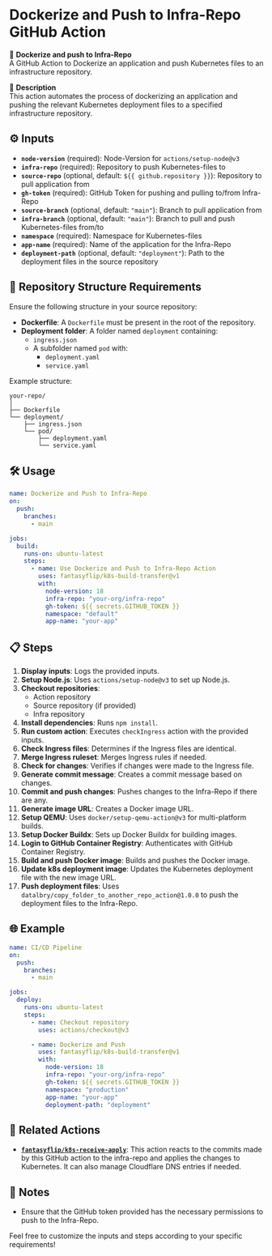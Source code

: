 # Dockerize and Push to Infra-Repo GitHub Action

🚀 **Dockerize and push to Infra-Repo**  
A GitHub Action to Dockerize an application and push Kubernetes files to an infrastructure repository.

📄 **Description**  
This action automates the process of dockerizing an application and pushing the relevant Kubernetes deployment files to a specified infrastructure repository.

## ⚙️ Inputs

- **`node-version`** (required): Node-Version for `actions/setup-node@v3`
- **`infra-repo`** (required): Repository to push Kubernetes-files to
- **`source-repo`** (optional, default: `${{ github.repository }}`): Repository to pull application from
- **`gh-token`** (required): GitHub Token for pushing and pulling to/from Infra-Repo
- **`source-branch`** (optional, default: `"main"`): Branch to pull application from
- **`infra-branch`** (optional, default: `"main"`): Branch to pull and push Kubernetes-files from/to
- **`namespace`** (required): Namespace for Kubernetes-files
- **`app-name`** (required): Name of the application for the Infra-Repo
- **`deployment-path`** (optional, default: `"deployment"`): Path to the deployment files in the source repository

## 📂 Repository Structure Requirements

Ensure the following structure in your source repository:

- **Dockerfile**: A `Dockerfile` must be present in the root of the repository.
- **Deployment folder**: A folder named `deployment` containing:
  - `ingress.json`
  - A subfolder named `pod` with:
    - `deployment.yaml`
    - `service.yaml`

Example structure:

```
your-repo/
│
├── Dockerfile
└── deployment/
    ├── ingress.json
    └── pod/
        ├── deployment.yaml
        └── service.yaml
```

## 🛠️ Usage

```yaml
name: Dockerize and Push to Infra-Repo
on:
  push:
    branches:
      - main

jobs:
  build:
    runs-on: ubuntu-latest
    steps:
      - name: Use Dockerize and Push to Infra-Repo Action
        uses: fantasyflip/k8s-build-transfer@v1
        with:
          node-version: 18
          infra-repo: "your-org/infra-repo"
          gh-token: ${{ secrets.GITHUB_TOKEN }}
          namespace: "default"
          app-name: "your-app"
```

## 📋 Steps

1. **Display inputs**: Logs the provided inputs.
2. **Setup Node.js**: Uses `actions/setup-node@v3` to set up Node.js.
3. **Checkout repositories**:
   - Action repository
   - Source repository (if provided)
   - Infra repository
4. **Install dependencies**: Runs `npm install`.
5. **Run custom action**: Executes `checkIngress` action with the provided inputs.
6. **Check Ingress files**: Determines if the Ingress files are identical.
7. **Merge Ingress ruleset**: Merges Ingress rules if needed.
8. **Check for changes**: Verifies if changes were made to the Ingress file.
9. **Generate commit message**: Creates a commit message based on changes.
10. **Commit and push changes**: Pushes changes to the Infra-Repo if there are any.
11. **Generate image URL**: Creates a Docker image URL.
12. **Setup QEMU**: Uses `docker/setup-qemu-action@v3` for multi-platform builds.
13. **Setup Docker Buildx**: Sets up Docker Buildx for building images.
14. **Login to GitHub Container Registry**: Authenticates with GitHub Container Registry.
15. **Build and push Docker image**: Builds and pushes the Docker image.
16. **Update k8s deployment image**: Updates the Kubernetes deployment file with the new image URL.
17. **Push deployment files**: Uses `datalbry/copy_folder_to_another_repo_action@1.0.0` to push the deployment files to the Infra-Repo.

## 🌐 Example

```yaml
name: CI/CD Pipeline
on:
  push:
    branches:
      - main

jobs:
  deploy:
    runs-on: ubuntu-latest
    steps:
      - name: Checkout repository
        uses: actions/checkout@v3

      - name: Dockerize and Push
        uses: fantasyflip/k8s-build-transfer@v1
        with:
          node-version: 18
          infra-repo: "your-org/infra-repo"
          gh-token: ${{ secrets.GITHUB_TOKEN }}
          namespace: "production"
          app-name: "your-app"
          deployment-path: "deployment"
```

## 🔄 Related Actions

- [**`fantasyflip/k8s-receive-apply`**](https://github.com/fantasyflip/k8s-receive-apply): This action reacts to the commits made by this GitHub action to the infra-repo and applies the changes to Kubernetes. It can also manage Cloudflare DNS entries if needed.

## 📝 Notes

- Ensure that the GitHub token provided has the necessary permissions to push to the Infra-Repo.

Feel free to customize the inputs and steps according to your specific requirements!
